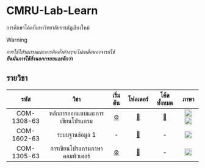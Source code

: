 # CMRU-Lab-Learn

การศึกษาโค้ดที่มหาวิทยาลัยราชภัฏเชียงใหม่

<!-- prettier-ignore -->
> [!WARNING]
> _การใช้โปรแกรมและการติดตั้งต่างๆจะไม่เหมือนอาจารย์ใช้_<br>
> ***ยึดมั่นการใช้สิ่งนอกกรอบและดีกว่า***

## รายวิชา

<!-- prettier-ignore -->
|     รหัส     |              วิชา                |            เริ่มต้น            |      โฟลเดอร์      |     โค้ดทั้งหมด      |      ภาษา      |
| :---------: | :-----------------------------: | :------------------------: | :---------------: | :---------------: | :------------: |
| COM-1308-63 | หลักการออกแบบและการเขียนโปรแกรม | [⚙️](./COM-1308/README.md) | [📁](./COM-1308/) | [📑](./COM-1308/LIST.md) | <a href="http://www.flowgorithm.org"><img width="20px" src="./resources/flowgorithm.ico"/></a> <a href="https://learn.microsoft.com/en-us/cpp/?view=msvc-170"><img width="20px" src="https://user-images.githubusercontent.com/25181517/192106070-46255bcf-65e6-4c6b-a296-bf8d0d8fb2a7.png"/></a>
| COM-1602-63 | ระบบฐานข้อมูล 1 | - | [📁](./COM-1602/) | - | <a href="https://www.mysql.com"><img width="20px" src="https://user-images.githubusercontent.com/25181517/183896128-ec99105a-ec1a-4d85-b08b-1aa1620b2046.png"/></a>
| COM-1305-63 | การเขียนโปรแกรมภาษาคอมพิวเตอร์  | [⚙️](./COM-1305/README.md) | [📁](./COM-1305/) | - | <a href="https://www.python.org"><img width="20px" src="https://user-images.githubusercontent.com/25181517/183423507-c056a6f9-1ba8-4312-a350-19bcbc5a8697.png"/></a>
